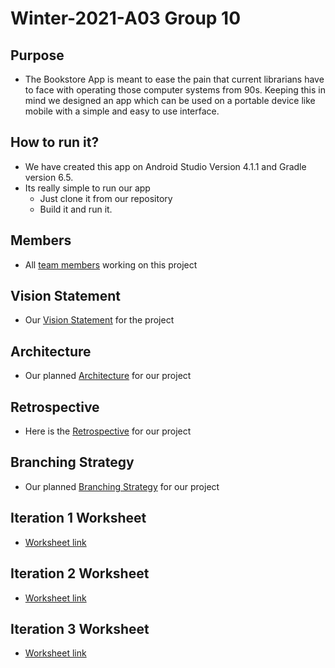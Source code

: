 # Winter-2021-A03 Group 10

## Purpose
- The Bookstore App is meant to ease the pain that current librarians have to face with operating those computer systems from 90s. Keeping this in mind we designed an app which can be used on a portable device like mobile with a simple and easy to use interface.

## How to run it?
- We have created this app on Android Studio Version 4.1.1 and Gradle version 6.5.
- Its really simple to run our app
    - Just clone it from our repository 
    - Build it and run it.

## Members
- All [team members](https://code.cs.umanitoba.ca/3350-winter-2021-a03/winter-2021-a03-group-10/-/blob/master/docs/Members.md) working on this project

## Vision Statement
- Our [Vision Statement](https://code.cs.umanitoba.ca/3350-winter-2021-a03/winter-2021-a03-group-10/-/blob/master/docs/VISION.md) for the project

## Architecture 
- Our planned [Architecture](https://code.cs.umanitoba.ca/3350-winter-2021-a03/winter-2021-a03-group-10/-/blob/master/docs/architecture.md) for our project

## Retrospective
- Here is the [Retrospective](https://code.cs.umanitoba.ca/3350-winter-2021-a03/winter-2021-a03-group-10/-/blob/master/docs/retrospective.md) for our project 

## Branching Strategy
- Our planned [Branching Strategy](https://code.cs.umanitoba.ca/3350-winter-2021-a03/winter-2021-a03-group-10/-/blob/master/docs/BranchingStrategy.md) for our project

## Iteration 1 Worksheet
- [Worksheet link](https://code.cs.umanitoba.ca/3350-winter-2021-a03/winter-2021-a03-group-10/-/blob/master/docs/i1_worksheet.md)  
 
## Iteration 2 Worksheet
- [Worksheet link](https://code.cs.umanitoba.ca/3350-winter-2021-a03/winter-2021-a03-group-10/-/blob/master/docs/i2_worksheet.md)  
  
## Iteration 3 Worksheet
- [Worksheet link](https://code.cs.umanitoba.ca/3350-winter-2021-a03/winter-2021-a03-group-10/-/blob/master/docs/i3_worksheet.md)  